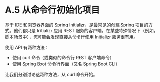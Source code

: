 # A.5 从命令行初始化项目

基于 IDE 和浏览器界面的 Spring Initializr，是最常见的创建 Spring 项目的方式。他们都只是 Initializr 应用 REST 服务的客户端。在某些特殊情况下（例如，脚本场景中），您可能会发现直接从命令行使用 Initializr 服务很有用。

使用 API 有两种方法：
* 使用 curl 命令（或类似的命令行 REST 客户端命令）
* 使用 Spring Boot 命令行界面（又名 Spring Boot CLI）

让我们分别讨论这两种方法，从 curl 命令开始。